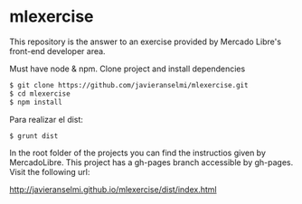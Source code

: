 # mlexercise
This repository is the answer to an exercise provided by Mercado Libre's front-end developer area.

Must have node & npm.
Clone project and install dependencies


```sh
$ git clone https://github.com/javieranselmi/mlexercise.git
$ cd mlexercise
$ npm install
```
Para realizar el dist:

```sh
$ grunt dist
```

In the root folder of the projects you can find the instructios given by MercadoLibre. This project has a gh-pages branch accessible by gh-pages. Visit the following url:

http://javieranselmi.github.io/mlexercise/dist/index.html


